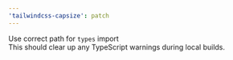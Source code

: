 ```yaml
---
'tailwindcss-capsize': patch
---
```


Use correct path for `types` import  
This should clear up any TypeScript warnings during local builds.
